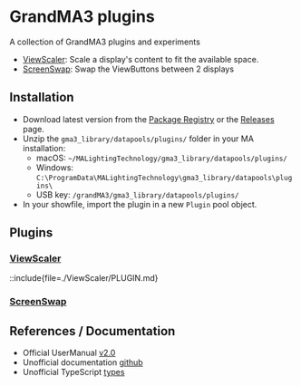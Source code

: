 # GrandMA3 plugins

A collection of GrandMA3 plugins and experiments

- [ViewScaler](#viewscaler): Scale a display's content to fit the available space.
- [ScreenSwap](#screenswap): Swap the ViewButtons between 2 displays


## Installation

- Download latest version from the [Package Registry](https://gitlab.com/patopest/grandma3-plugins/-/packages) or the [Releases](https://gitlab.com/patopest/grandma3-plugins/-/releases) page.
- Unzip the `gma3_library/datapools/plugins/` folder in your MA installation:
    - macOS: `~/MALightingTechnology/gma3_library/datapools/plugins/`
    - Windows: `C:\ProgramData\MALightingTechnology\gma3_library/datapools\plugins\`
    - USB key: `/grandMA3/gma3_library/datapools/plugins/`
- In your showfile, import the plugin in a new `Plugin` pool object.




## Plugins

### [ViewScaler]()

::include{file=./ViewScaler/PLUGIN.md}

### [ScreenSwap]()





## References / Documentation

- Official UserManual [v2.0](https://help.malighting.com/grandMA3/2.0/HTML/plugins.html)
- Unofficial documentation [github](https://github.com/hossimo/GMA3Plugins/wiki)
- Unofficial TypeScript [types](https://github.com/LightYourWay/grandMA3-types/tree/main)